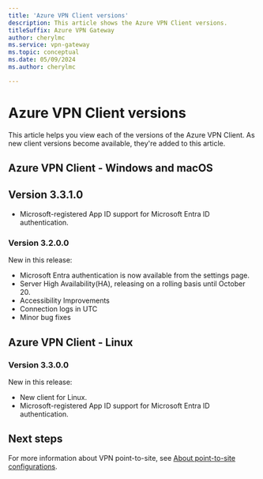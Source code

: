 ```yaml
---
title: 'Azure VPN Client versions'
description: This article shows the Azure VPN Client versions.
titleSuffix: Azure VPN Gateway
author: cherylmc
ms.service: vpn-gateway
ms.topic: conceptual
ms.date: 05/09/2024
ms.author: cherylmc

---
```

# Azure VPN Client versions

This article helps you view each of the versions of the Azure VPN Client. As new client versions become available, they're added to this article.

## Azure VPN Client - Windows and macOS

## Version 3.3.1.0

* Microsoft-registered App ID support for Microsoft Entra ID authentication.

### Version 3.2.0.0

New in this release:

* Microsoft Entra authentication is now available from the settings page.
* Server High Availability(HA), releasing on a rolling basis until October 20.
* Accessibility Improvements
* Connection logs in UTC
* Minor bug fixes

## Azure VPN Client - Linux

### Version 3.3.0.0

New in this release:

* New client for Linux.
* Microsoft-registered App ID support for Microsoft Entra ID authentication.

## Next steps

For more information about VPN point-to-site, see [About point-to-site configurations](point-to-site-about.md).
